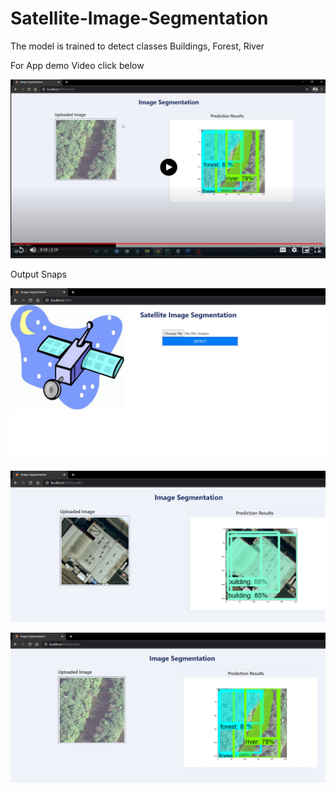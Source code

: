 # Satellite-Image-Segmentation

The model is trained to detect classes Buildings, Forest, River

For App demo Video click below

[![Watch the video](output/out4.jpg)](https://drive.google.com/file/d/1pedrG2GaXC2zZ_cLNCSydlqEeOwDxHHU/view?usp=sharing)


Output Snaps

![](output/out1.jpg)

![](output/out2.jpg)

![](output/out3.jpg)
